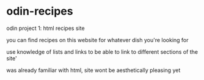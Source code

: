 # odin-recipes

odin project 1: html recipes site

you can find recipes on this website for whatever dish you're looking for

use knowledge of lists and links to be able to link to different sections of the site'

was already familiar with html, site wont be aesthetically pleasing yet
